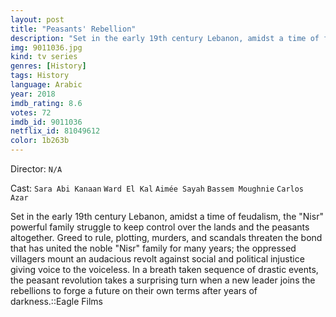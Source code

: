 ```yaml
---
layout: post
title: "Peasants' Rebellion"
description: "Set in the early 19th century Lebanon, amidst a time of feudalism, the Nisr powerful family struggle to keep control over the lands and the peasants altogether. Greed to rule, plotting, murders, and scandals threaten the bond that has united the noble Nisr family for many years; the oppressed villagers mount an audacious revolt against social and political injustice giving voice to the voiceless. In a breath taken sequence of drastic events, the peasant revolution takes a surprising turn when a new leader joins the rebellions to forge a future on their own terms aft.."
img: 9011036.jpg
kind: tv series
genres: [History]
tags: History 
language: Arabic
year: 2018
imdb_rating: 8.6
votes: 72
imdb_id: 9011036
netflix_id: 81049612
color: 1b263b
---
```

Director: `N/A`  

Cast: `Sara Abi Kanaan` `Ward El Kal` `Aimée Sayah` `Bassem Moughnie` `Carlos Azar` 

Set in the early 19th century Lebanon, amidst a time of feudalism, the "Nisr" powerful family struggle to keep control over the lands and the peasants altogether. Greed to rule, plotting, murders, and scandals threaten the bond that has united the noble "Nisr" family for many years; the oppressed villagers mount an audacious revolt against social and political injustice giving voice to the voiceless. In a breath taken sequence of drastic events, the peasant revolution takes a surprising turn when a new leader joins the rebellions to forge a future on their own terms after years of darkness.::Eagle Films